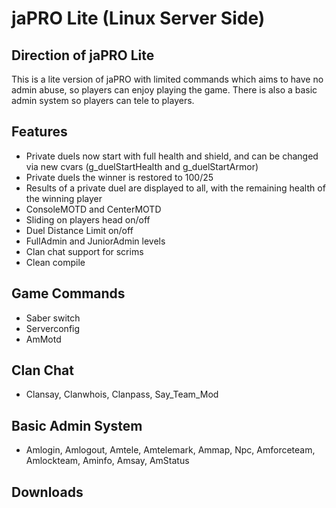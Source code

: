 # jaPRO Lite (Linux Server Side)

## Direction of jaPRO Lite

This is a lite version of jaPRO with limited commands which aims to have no admin abuse, so players can enjoy playing the game. There is also a basic admin system so players can tele to players.

## Features 

* Private duels now start with full health and shield, and can be changed via new cvars (g_duelStartHealth and g_duelStartArmor)
* Private duels the winner is restored to 100/25
* Results of a private duel are displayed to all, with the remaining health of the winning player
* ConsoleMOTD and CenterMOTD
* Sliding on players head on/off
* Duel Distance Limit on/off 
* FullAdmin and JuniorAdmin levels
* Clan chat support for scrims 
* Clean compile

## Game Commands

* Saber switch 
* Serverconfig
* AmMotd

## Clan Chat 

* Clansay, Clanwhois, Clanpass, Say_Team_Mod

## Basic Admin System

* Amlogin, Amlogout, Amtele, Amtelemark, Ammap, Npc, Amforceteam, Amlockteam, Aminfo, Amsay, AmStatus

## Downloads

